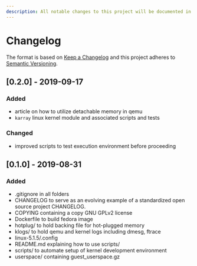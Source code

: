 ```yaml
---
description: All notable changes to this project will be documented in this file.
---
```


# Changelog

The format is based on [Keep a Changelog](https://keepachangelog.com/en/1.0.0/) and this project adheres to [Semantic Versioning](https://semver.org/spec/v2.0.0.html).

## \[0.2.0\] - 2019-09-17

### Added

* article on how to utilize detachable memory in qemu
* `karray` linux kernel module and associated scripts and tests

### Changed

* improved scripts to test execution environment before proceeding

## \[0.1.0\] - 2019-08-31

### Added

* .gitignore in all folders
* CHANGELOG to serve as an evolving example of a standardized open source project CHANGELOG.
* COPYING containing a copy GNU GPLv2 license
* Dockerfile to build fedora image
* hotplug/ to hold backing file for hot-plugged memory
* klogs/ to hold qemu and kernel logs including dmesg, ftrace
* linux-5.1.5/.config
* README.md explaining how to use scripts/
* scripts/ to automate setup of kernel development environment
* userspace/ containing guest\_userspace.gz


